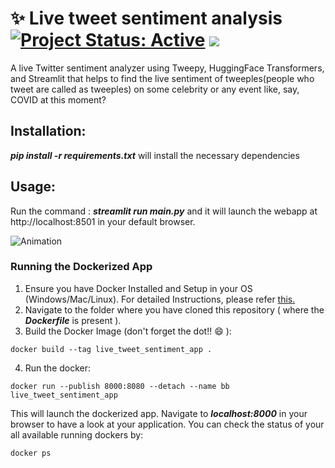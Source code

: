 # ✨ Live tweet sentiment analysis [![Project Status: Active](https://www.repostatus.org/badges/latest/active.svg)](https://www.repostatus.org/#active) [![](https://img.shields.io/badge/Prateek-Ralhan-brightgreen.svg?colorB=ff0000)](https://prateekralhan.github.io/)

A live Twitter sentiment analyzer using Tweepy, HuggingFace Transformers, and Streamlit that helps to find the live sentiment of tweeples(people who tweet are called as tweeples) on some celebrity or any event like, say, COVID at this moment?

## Installation:
***pip install -r requirements.txt*** will install the necessary dependencies

## Usage:
Run the command : ***streamlit run main.py*** and it will launch the webapp at http://localhost:8501 in your default browser.

![Animation](https://user-images.githubusercontent.com/29462447/138943063-796d7fea-ddab-46cc-93bf-d195d30edc42.gif)

### Running the Dockerized App
1. Ensure you have Docker Installed and Setup in your OS (Windows/Mac/Linux). For detailed Instructions, please refer [this.](https://docs.docker.com/engine/install/)
2. Navigate to the folder where you have cloned this repository ( where the ***Dockerfile*** is present ).
3. Build the Docker Image (don't forget the dot!! :smile: ): 
```
docker build --tag live_tweet_sentiment_app .
```
4. Run the docker:
```
docker run --publish 8000:8080 --detach --name bb live_tweet_sentiment_app
```

This will launch the dockerized app. Navigate to ***localhost:8000*** in your browser to have a look at your application. You can check the status of your all available running dockers by:
```
docker ps
```
